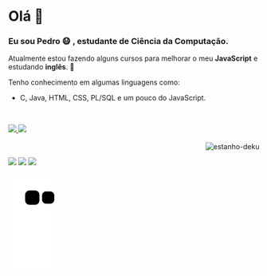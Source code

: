 # Olá 👋

### Eu sou Pedro :mask: , estudante de Ciência da Computação.

Atualmente estou fazendo alguns cursos para melhorar o meu **JavaScript** e estudando **inglês**. :book:

Tenho conhecimento em algumas linguagens como:

- C, Java, HTML, CSS, PL/SQL e um pouco do JavaScript.

&nbsp;

<div>
  <a href="https://github.com/rafaballerini">
  <img height="180em" src="https://github-readme-stats.vercel.app/api?username=estanho&show_icons=true&theme=tokyonight&include_all_commits=true&count_private=true"/>
  <img height="180em" src="https://github-readme-stats.vercel.app/api/top-langs/?username=estanho&layout=compact&langs_count=7&theme=tokyonight"/>
</div>
<div style="display: inline_block"><br>
  <img align="right" alt="estanho-deku" src="https://cdn.discordapp.com/attachments/551507327652462602/884178526100660254/oie_52248571Weesjn0.gif">
</div>
  
  ##
 
<div> 
  <!--
<a href="https://www.youtube.com/channel/UC_-uuuZbY0AAt9CViNzvc-Q" target="_blank"><img src="https://img.shields.io/badge/YouTube-FF0000?style=for-the-badge&logo=youtube&logoColor=white" target="_blank"></a>
<a href="https://instagram.com/rafaballerini" target="_blank"><img src="https://img.shields.io/badge/-Instagram-%23E4405F?style=for-the-badge&logo=instagram&logoColor=white" target="_blank"></a>
<a href="https://discord.gg/pDbY76q8Qf" target="_blank"><img src="https://img.shields.io/badge/Discord-7289DA?style=for-the-badge&logo=discord&logoColor=white" target="_blank"></a> 
  -->
 	<a href="https://www.twitch.tv/estanhoeu" target="_blank"><img src="https://img.shields.io/badge/Twitch-9146FF?style=for-the-badge&logo=twitch&logoColor=white" target="_blank"></a>
  <a href = "mailto:pedroh.rosag@gmail.com"><img src="https://img.shields.io/badge/-Gmail-%23333?style=for-the-badge&logo=gmail&logoColor=white" target="_blank"></a>
  <a href="https://www.linkedin.com/in/pedrohrosag/" target="_blank"><img src="https://img.shields.io/badge/-LinkedIn-%230077B5?style=for-the-badge&logo=linkedin&logoColor=white" target="_blank"></a>
 
  ![Snake animation](https://github.com/estanho/estanho/blob/output/github-contribution-grid-snake.svg)
 
</div>
